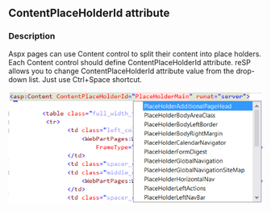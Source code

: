 ## ContentPlaceHolderId attribute

### Description
Aspx pages can use Content control to split their content into place holders. Each Content control should define ContentPlaceHolderId attribute.
reSP allows you to change ContentPlaceHolderId attribute value from the drop-down list.
Just use Ctrl+Space shortcut.

![ContentPlaceHolderId attribute image](../../../assets/ContentPlaceHolderId.png)